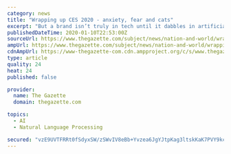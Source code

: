 ```yaml
---
category: news
title: "Wrapping up CES 2020 - anxiety, fear and cats"
excerpt: "But a brand isn’t truly in tech until it dabbles in artificial intelligence, so Delta announced a machine-learning platform that it will use to help make ... No price yet, available in late 2020. • Translation stations are coming: Google Translate Last year, Google launched a real-time interpreter mode by sticking it on one of its smart ..."
publishedDateTime: 2020-01-10T22:53:00Z
sourceUrl: https://www.thegazette.com/subject/news/nation-and-world/wrapping-up-ces-2020-x2014-anxiety-fear-and-cats-20200110
ampUrl: https://www.thegazette.com/subject/news/nation-and-world/wrapping-up-ces-2020-x2014-anxiety-fear-and-cats-20200110?template=amphtml
cdnAmpUrl: https://www-thegazette-com.cdn.ampproject.org/c/s/www.thegazette.com/subject/news/nation-and-world/wrapping-up-ces-2020-x2014-anxiety-fear-and-cats-20200110?template=amphtml
type: article
quality: 24
heat: 24
published: false

provider:
  name: The Gazette
  domain: thegazette.com

topics:
  - AI
  - Natural Language Processing

secured: "vzE9UVTFRRt0fSdyxSW/zSWvIV8eBb+Yvzea6JgYJtpKag3ltskKaK7PVY9kcWaer+2uWSfI+7D6GU9dm250cZ2/v3Lh5UM3/vEEF0cQsLY+rwhQnmq78sKLHMAtz3yTNVvfVhrTOM5lBUULXIdfHxNm9Ven1VoijuBZLFzlVce3UuP1dL2rIqsR9IS08mDQ3Kry0ZZ8CUr3njC9gF0uk4F8OzeGCKM1Y2TXg4WIeb1z7XTJmjO4AwpEJQVJUHwZgn0d+gYaJ5rfXzdBLAJtOlYM0+aMoBgGf66yn2L0BJfEpm1iTDvG0XacbkEXgNgccBNE+kzasgucul8KK579YjpsDuQvjvKy/Fgb6N35J+04YzHhixE9MTljhoJJZytdL+lTWbc5JHedQFnt8+UUffz0cg09el/kirm6nTk51o9cJYNVrMQ3Dz93dE6fdJzugW8wzhculXX5r+SoPnWizg==;auJIN+MijITyNXxzK1wm5Q=="
---
```


